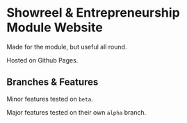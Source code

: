 # Showreel & Entrepreneurship Module Website
Made for the module, but useful all round.

Hosted on Github Pages.

## Branches & Features

Minor features tested on `beta`.

Major features tested on their own `alpha` branch.
